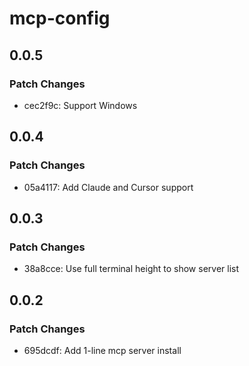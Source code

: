 # mcp-config

## 0.0.5

### Patch Changes

- cec2f9c: Support Windows

## 0.0.4

### Patch Changes

- 05a4117: Add Claude and Cursor support

## 0.0.3

### Patch Changes

- 38a8cce: Use full terminal height to show server list

## 0.0.2

### Patch Changes

- 695dcdf: Add 1-line mcp server install
